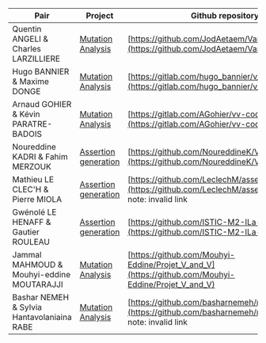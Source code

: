 
Pair         | Project | Github repository
------------ | ------- | -----------------
Quentin ANGELI & Charles LARZILLIERE | [Mutation Analysis](README.md#mutation-analysis) | [https://github.com/JodAetaem/VandVProject2018](https://github.com/JodAetaem/VandVProject2018)
Hugo BANNIER & Maxime DONGE | [Mutation Analysis](README.md#mutation-analysis)         | [https://gitlab.com/hugo_bannier/v_and_v_project](https://gitlab.com/hugo_bannier/v_and_v_project)
Arnaud GOHIER & Kévin PARATRE-BADOIS | [Mutation Analysis](README.md#mutation-analysis) | [https://gitlab.com/AGohier/vv-codemutation](https://gitlab.com/AGohier/vv-codemutation)
Noureddine KADRI & Fahim MERZOUK | [Assertion generation](README.md#assertion-generation) | [https://github.com/NoureddineK/VV_Project](https://github.com/NoureddineK/VV_Project)
Mathieu LE CLEC'H & Pierre MIOLA | [Assertion generation](README.md#assertion-generation) | [https://github.com/LeclechM/assertionGeneration](https://github.com/LeclechM/assertionGeneration) note: invalid link
Gwénolé LE HENAFF & Gautier ROULEAU | [Assertion generation](README.md#assertion-generation) | [https://github.com/ISTIC-M2-ILa-GM/WeAssert](https://github.com/ISTIC-M2-ILa-GM/WeAssert)
Jammal MAHMOUD & Mouhyi-eddine MOUTARAJJI | [Mutation Analysis](README.md#mutation-analysis) | [https://github.com/Mouhyi-Eddine/Projet_V_and_V](https://github.com/Mouhyi-Eddine/Projet_V_and_V)
Bashar NEMEH & Sylvia Hantavolaniaina RABE | [Mutation Analysis](README.md#mutation-analysis) | [https://github.com/basharnemeh/mutation_project](https://github.com/basharnemeh/mutation_project) note: invalid link
